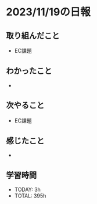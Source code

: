 # 2023/11/19の日報


## 取り組んだこと
- EC課題

## わかったこと
- 

## 次やること
- EC課題

## 感じたこと
- 


## 学習時間
- TODAY: 3h
- TOTAL: 395h 
